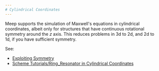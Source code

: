 ```yaml
---
# Cylindrical Coordinates
---
```


Meep supports the simulation of Maxwell's equations in cylindrical coordinates, albeit only for structures that have continuous rotational symmetry around the *z* axis. This reduces problems in 3d to 2d, and 2d to 1d, if you have sufficient symmetry.

See:

-   [Exploiting Symmetry](Exploiting_Symmetry.md)
-   [Scheme Tutorials/Ring_Resonator in Cylindrical Coordinates](Scheme_Tutorials/Ring_Resonator_in_Cylindrical_Coordinates.md)
